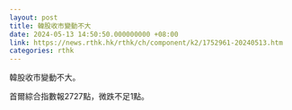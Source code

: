 ```yaml
---
layout: post
title: 韓股收市變動不大
date: 2024-05-13 14:50:50.000000000 +08:00
link: https://news.rthk.hk/rthk/ch/component/k2/1752961-20240513.htm
categories: rthk
---
```


韓股收市變動不大。

首爾綜合指數報2727點，微跌不足1點。
